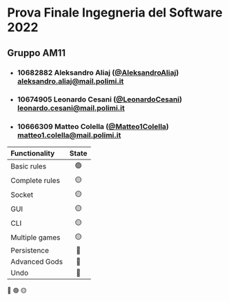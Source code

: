 # Prova Finale Ingegneria del Software 2022
## Gruppo AM11

- ###   10682882    Aleksandro Aliaj ([@AleksandroAliaj](https://github.com/AleksandroAliaj))<br>aleksandro.aliaj@mail.polimi.it
- ###   10674905    Leonardo Cesani ([@LeonardoCesani](https://github.com/LeonardoCesani))<br>leonardo.cesani@mail.polimi.it
- ###   10666309    Matteo Colella ([@Matteo1Colella](https://github.com/Matteo1Colella))<br>matteo1.colella@mail.polimi.it

| Functionality    |                       State                        |
|:-----------------|:--------------------------------------------------:|
| Basic rules      | 🟢 |
| Complete rules   | 🟡 |
| Socket           | 🟡 |
| GUI              | 🟡 |
| CLI              | 🟡 |
| Multiple games   | 🟡 |
| Persistence      | 🔴 |
| Advanced Gods    | 🔴 |
| Undo             | 🔴 |

🔴
🟢
🟡
